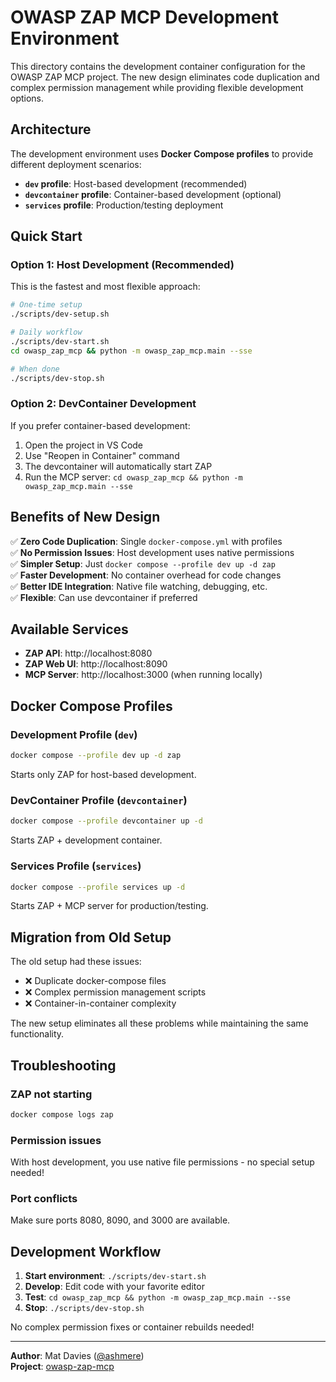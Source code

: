 # OWASP ZAP MCP Development Environment

This directory contains the development container configuration for the OWASP ZAP MCP project. The new design eliminates code duplication and complex permission management while providing flexible development options.

## Architecture

The development environment uses **Docker Compose profiles** to provide different deployment scenarios:

- **`dev` profile**: Host-based development (recommended)
- **`devcontainer` profile**: Container-based development (optional)
- **`services` profile**: Production/testing deployment

## Quick Start

### Option 1: Host Development (Recommended)

This is the fastest and most flexible approach:

```bash
# One-time setup
./scripts/dev-setup.sh

# Daily workflow
./scripts/dev-start.sh
cd owasp_zap_mcp && python -m owasp_zap_mcp.main --sse

# When done
./scripts/dev-stop.sh
```

### Option 2: DevContainer Development

If you prefer container-based development:

1. Open the project in VS Code
2. Use "Reopen in Container" command
3. The devcontainer will automatically start ZAP
4. Run the MCP server: `cd owasp_zap_mcp && python -m owasp_zap_mcp.main --sse`

## Benefits of New Design

✅ **Zero Code Duplication**: Single `docker-compose.yml` with profiles  
✅ **No Permission Issues**: Host development uses native permissions  
✅ **Simpler Setup**: Just `docker compose --profile dev up -d zap`  
✅ **Faster Development**: No container overhead for code changes  
✅ **Better IDE Integration**: Native file watching, debugging, etc.  
✅ **Flexible**: Can use devcontainer if preferred  

## Available Services

- **ZAP API**: http://localhost:8080
- **ZAP Web UI**: http://localhost:8090  
- **MCP Server**: http://localhost:3000 (when running locally)

## Docker Compose Profiles

### Development Profile (`dev`)
```bash
docker compose --profile dev up -d zap
```
Starts only ZAP for host-based development.

### DevContainer Profile (`devcontainer`)
```bash
docker compose --profile devcontainer up -d
```
Starts ZAP + development container.

### Services Profile (`services`)
```bash
docker compose --profile services up -d
```
Starts ZAP + MCP server for production/testing.

## Migration from Old Setup

The old setup had these issues:
- ❌ Duplicate docker-compose files
- ❌ Complex permission management scripts
- ❌ Container-in-container complexity

The new setup eliminates all these problems while maintaining the same functionality.

## Troubleshooting

### ZAP not starting
```bash
docker compose logs zap
```

### Permission issues
With host development, you use native file permissions - no special setup needed!

### Port conflicts
Make sure ports 8080, 8090, and 3000 are available.

## Development Workflow

1. **Start environment**: `./scripts/dev-start.sh`
2. **Develop**: Edit code with your favorite editor
3. **Test**: `cd owasp_zap_mcp && python -m owasp_zap_mcp.main --sse`
4. **Stop**: `./scripts/dev-stop.sh`

No complex permission fixes or container rebuilds needed!

---

**Author**: Mat Davies ([@ashmere](https://github.com/ashmere/))  
**Project**: [owasp-zap-mcp](https://github.com/ashmere/owasp-zap-mcp)
